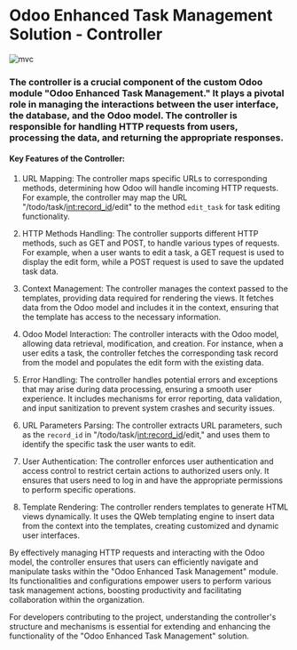 # Odoo Enhanced Task Management Solution - Controller

![mvc](https://github.com/salahsaeed19/Odoo-Enhanced-Task-Management/assets/80893300/61762c73-6aa7-4ed3-bd07-bb7a5d8df191)


### The controller is a crucial component of the custom Odoo module "Odoo Enhanced Task Management." It plays a pivotal role in managing the interactions between the user interface, the database, and the Odoo model. The controller is responsible for handling HTTP requests from users, processing the data, and returning the appropriate responses.

#### Key Features of the Controller:
1. URL Mapping: The controller maps specific URLs to corresponding methods, determining how Odoo will handle incoming HTTP requests. For example, the controller may map the URL "/todo/task/<int:record_id>/edit" to the method `edit_task` for task editing functionality.

2. HTTP Methods Handling: The controller supports different HTTP methods, such as GET and POST, to handle various types of requests. For example, when a user wants to edit a task, a GET request is used to display the edit form, while a POST request is used to save the updated task data.

3. Context Management: The controller manages the context passed to the templates, providing data required for rendering the views. It fetches data from the Odoo model and includes it in the context, ensuring that the template has access to the necessary information.

4. Odoo Model Interaction: The controller interacts with the Odoo model, allowing data retrieval, modification, and creation. For instance, when a user edits a task, the controller fetches the corresponding task record from the model and populates the edit form with the existing data.

5. Error Handling: The controller handles potential errors and exceptions that may arise during data processing, ensuring a smooth user experience. It includes mechanisms for error reporting, data validation, and input sanitization to prevent system crashes and security issues.

6. URL Parameters Parsing: The controller extracts URL parameters, such as the `record_id` in "/todo/task/<int:record_id>/edit," and uses them to identify the specific task the user wants to edit.

7. User Authentication: The controller enforces user authentication and access control to restrict certain actions to authorized users only. It ensures that users need to log in and have the appropriate permissions to perform specific operations.

8. Template Rendering: The controller renders templates to generate HTML views dynamically. It uses the QWeb templating engine to insert data from the context into the templates, creating customized and dynamic user interfaces.

By effectively managing HTTP requests and interacting with the Odoo model, the controller ensures that users can efficiently navigate and manipulate tasks within the "Odoo Enhanced Task Management" module. Its functionalities and configurations empower users to perform various task management actions, boosting productivity and facilitating collaboration within the organization.

For developers contributing to the project, understanding the controller's structure and mechanisms is essential for extending and enhancing the functionality of the "Odoo Enhanced Task Management" solution.
